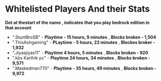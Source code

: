 # Whitelisted Players And their Stats
**Dot at thestart of the name , indicates that you play bedrock edition in that account** 
- ".StuntBroSB" - **Playtime - 15 hours, 9 minutes** , **Blocks broken - 1,504**
- ".ThisAshgaming" - **PLaytime - 5 hours, 22 minutes** , **Blockes broker - 1,932**
- ".Jiyasjiyas11" - **Playtime 4 hours, 5 minutes** , **Blocks broken - 920**
- ".kbs Karthik pc" - **Playtime 24 hours, 34 minutes** , **Blocks broken - 9,571**
- ".Maskedman770" - **Playtime - 35 hours, 49 minutes** , **Blocks broken - 9,972**
